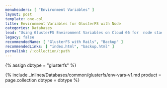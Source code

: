 ```yaml
---
menuheaders: [ "Environment Variables" ]
layout: post
template: one-col
title: Environment Variables for GlusterFS with Node
categories: Databases
lead: "Using GlusterFS Environment Variables on Cloud 66 for  node stacks"
legacy: false
recommendedName: [ "GlusterFS with Rails", "Backup" ]
recommendedLinks: [ "index.html", "backup.html" ]
permalink: /:collection/:path
---
```


{% assign dbtype = "glusterfs" %}

<a href="#environment-variables"></a>{% include _inlines/Databases/common/glusterfs/env-vars-v1.md  product = page.collection dbtype = dbtype %} 
